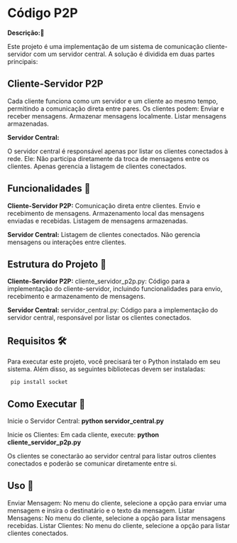 # Código P2P

**Descrição:📜**

Este projeto é uma implementação de um sistema de comunicação cliente-servidor com um servidor central. A solução é dividida em duas partes principais:

## Cliente-Servidor P2P
Cada cliente funciona como um servidor e um cliente ao mesmo tempo, permitindo a comunicação direta entre pares.
Os clientes podem:
Enviar e receber mensagens.
Armazenar mensagens localmente.
Listar mensagens armazenadas.

**Servidor Central:**

O servidor central é responsável apenas por listar os clientes conectados à rede. 
Ele: Não participa diretamente da troca de mensagens entre os clientes.
     Apenas gerencia a listagem de clientes conectados.
     
## Funcionalidades 🚀
**Cliente-Servidor P2P:**
Comunicação direta entre clientes.
Envio e recebimento de mensagens.
Armazenamento local das mensagens enviadas e recebidas.
Listagem de mensagens armazenadas.

**Servidor Central:**
Listagem de clientes conectados.
Não gerencia mensagens ou interações entre clientes.

## Estrutura do Projeto 📁
**Cliente-Servidor P2P:**
cliente_servidor_p2p.py: Código para a implementação do cliente-servidor, incluindo funcionalidades para envio, recebimento e armazenamento de mensagens.

**Servidor Central:**
servidor_central.py: Código para a implementação do servidor central, responsável por listar os clientes conectados.

## Requisitos 🛠️
Para executar este projeto, você precisará ter o Python instalado em seu sistema. Além disso, as seguintes bibliotecas devem ser instaladas:

   ``` pip install socket```

## Como Executar 🔧
Inicie o Servidor Central:
**python servidor_central.py**

Inicie os Clientes:
Em cada cliente, execute:
**python cliente_servidor_p2p.py**

Os clientes se conectarão ao servidor central para listar outros clientes conectados e poderão se comunicar diretamente entre si.

## Uso 💬
Enviar Mensagem: No menu do cliente, selecione a opção para enviar uma mensagem e insira o destinatário e o texto da mensagem.
Listar Mensagens: No menu do cliente, selecione a opção para listar mensagens recebidas.
Listar Clientes: No menu do cliente, selecione a opção para listar clientes conectados.

